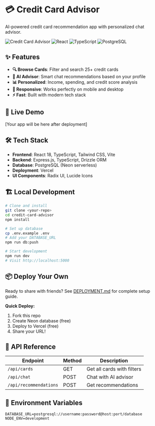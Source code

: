# 💳 Credit Card Advisor

AI-powered credit card recommendation app with personalized chat advisor.

![Credit Card Advisor](https://img.shields.io/badge/Status-Ready%20for%20Deployment-green)
![React](https://img.shields.io/badge/React-18-blue)
![TypeScript](https://img.shields.io/badge/TypeScript-5-blue)
![PostgreSQL](https://img.shields.io/badge/Database-PostgreSQL-blue)

## ✨ Features

- **🔍 Browse Cards**: Filter and search 25+ credit cards
- **🤖 AI Advisor**: Smart chat recommendations based on your profile
- **📊 Personalized**: Income, spending, and credit score analysis
- **📱 Responsive**: Works perfectly on mobile and desktop
- **⚡ Fast**: Built with modern tech stack

## 🚀 Live Demo

[Your app will be here after deployment]

## 🛠️ Tech Stack

- **Frontend**: React 18, TypeScript, Tailwind CSS, Vite
- **Backend**: Express.js, TypeScript, Drizzle ORM
- **Database**: PostgreSQL (Neon serverless)
- **Deployment**: Vercel
- **UI Components**: Radix UI, Lucide Icons

## 🏗️ Local Development

```bash
# Clone and install
git clone <your-repo>
cd credit-card-advisor
npm install

# Set up database
cp .env.example .env
# Add your DATABASE_URL
npm run db:push

# Start development
npm run dev
# Visit http://localhost:5000
```

## 📦 Deploy Your Own

Ready to share with friends? See [DEPLOYMENT.md](./DEPLOYMENT.md) for complete setup guide.

**Quick Deploy:**
1. Fork this repo
2. Create Neon database (free)
3. Deploy to Vercel (free)
4. Share your URL!

## 🔧 API Reference

| Endpoint | Method | Description |
|----------|--------|-------------|
| `/api/cards` | GET | Get all cards with filters |
| `/api/chat` | POST | Chat with AI advisor |
| `/api/recommendations` | POST | Get recommendations |

## 📄 Environment Variables

```env
DATABASE_URL=postgresql://username:password@host:port/database
NODE_ENV=development
```
